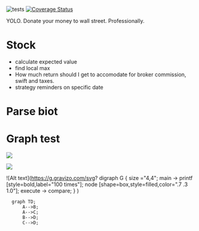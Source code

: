 
![tests](https://github.com/tsh/market-analyzer/actions/workflows/python-app.yml/badge.svg)
[![Coverage Status](https://coveralls.io/repos/github/tsh/market-analyzer/badge.svg?branch=master)](https://coveralls.io/github/tsh/market-analyzer?branch=master)

YOLO. Donate your money to wall street. Professionally.

# Stock
- calculate expected value
- find local max
- How much return should I get to accomodate for broker commission, swift and taxes.
- strategy reminders on specific date

# Parse biot

# Graph test    



<img src='https://g.gravizo.com/svg?digraph G {
   main -> parse -> execute;
   main -> printf;
   execute -> compare;
 }
'/>


<img src='https://g.gravizo.com/svg?
 digraph G {
   main -> parse -> execute;
 }
'/>


![Alt text](https://g.gravizo.com/svg?
  digraph G {
    size ="4,4";
    main -> printf [style=bold,label="100 times"];
    node [shape=box,style=filled,color=".7 .3 1.0"];
    execute -> compare;
  }
)


```mermaid
  graph TD;
      A-->B;
      A-->C;
      B-->D;
      C-->D;
```
